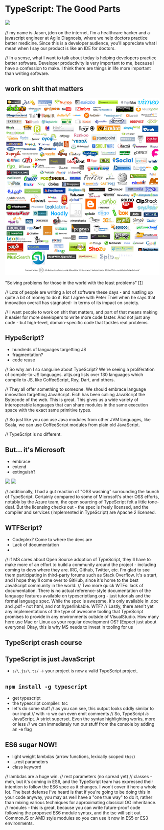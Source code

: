 # TypeScript: The Good Parts
<img src="tower-of-babel.jpg" />

// my name is Jason, jden on the internet. I'm a healthcare hacker and a javascript engineer at Agile Diagnosis, where we help doctors practice better medicine. Since this is a developer audience, you'll appreciate what I mean when I say our product is like an IDE for doctors.

// In a sense, what I want to talk about today is helping developers practice better software. Developer productivity is very important to me, because I have a confession to make. I think there are things in life more important than writing software.

## work on shit that matters

<img src="images/logos.jpg" />

"Solving problems for those in the world with the least problems" [[1]](http://venturevillage.eu/grandma-tech-hype#)

// Lots of people are writing a lot of software these days - and rustling up quite a bit of money to do it. But I agree with Peter Thiel when he says that innovation overall has stagnated- in terms of its impact on society.

// I want people to work on shit that matters, and part of that means making it easier for more developers to write more code faster. And not just any code - but high-level, domain-specific code that tackles real problems.

## HypeScript?
- hundreds of languages targetting JS
- fragmentation?
- code reuse

// So why am I so sanguine about TypeScript? We're seeing a proliferation of compile-to-JS languages. altjs.org lists over 130 languages which compile to JS, like CoffeeScript, Roy, Dart, and others.

// They all offer something to someone. We should embrace language innovation targetting JavaScript. Eich has been calling JavaScript the Bytecode of the web. This is great. This gives us a wide variety of interoperable languages that can share modules in the same execution space with the exact same primitive types.

// So just like you can use Java modules from other JVM languages, like Scala, we can use CoffeeScript modules from plain old JavaScript.

// TypeScript is no different.

## But... it's Microsoft
- embrace
- extend
- extinguish?
<img src="ourss.jpg" />
<img src="deicaza.jpg" />

// additionally, I had a gut reaction of "OSS washing" surrounding the launch of TypeScript. Certainly compared to some of Microsoft's other OSS efforts, notably by the Azure team, the open sourcing of TypeScript felt a little tone-deaf. But the licensing checks out - the spec is freely licensed, and the compiler and services (implemented in TypeScript) are Apache 2 licensed.

## WTFScript?
- Codeplex? Come to where the devs are
- Lack of documentation
- 
// if MS cares about Open Source adoption of TypeScript, they'll have to make more of an effort to build a community around the project - including coming to devs where they are. IRC, Github, Twitter, etc. I'm glad to see them participating in third-party forums such as Stack Overflow. It's a start, and I hope they'll come over to GitHub, since it's home to the best JavaScript community in the world.
// Two more quick WTFs: lack of documentation. There is no actual reference-style documentation of the language features available on typescriptlang.org - just tutorials and the formal language spec. While the spec is awesome, it's only available in .doc and .pdf - not html, and not hyperlinkable. WTF?
// Lastly, there aren't yet any implementations of the type of awesome tooling that TypeScript promises to provide in any environments outside of VisualStudio. How many here use Mac or Linux as your regular development OS? (Expect just about everyone) Okay, this is why MS needs to invest in tooling for us

## TypeScript crash course
## TypeScript is just JavaScript

- `s/\.js/\.ts/` -> your project is now a valid TypeScript project.

## `npm install -g typescript`
- get typescript
- the typescript compiler: tsc
- let's do some stuff
// as you can see, this output looks oddly similar to our input
// with -c we can even emit comments
// So, TypeScript _is_ JavaScript. A strict superset. Even the syntax highlighting works, more or less
// we can immediately run our stuff from the console by adding an -e flag

## ES6 sugar NOW!
- light weight lambdas (arrow functions, lexically scoped `this`)
- ...rest parameters
- class keyword

// lambdas are a huge win. 
// rest parameters (no spread yet)
// classes - meh, but it's coming in ES6, and the TypeScript team has expressed their intention to follow the ES6 spec as it changes. I won't cover it here a whole lot. The best defense I've heard is that if you're going to be doing this in your code anyway, you may as well have a "one true way" to do it, rather than mixing various techniques for approximating classical OO inheritance.
// modules - this is great, because you can write future-proof code following the proposed ES6 module syntax, and the tsc will spit out CommonJS or AMD style modules so you can use it now in ES5 or ES3 environments.

